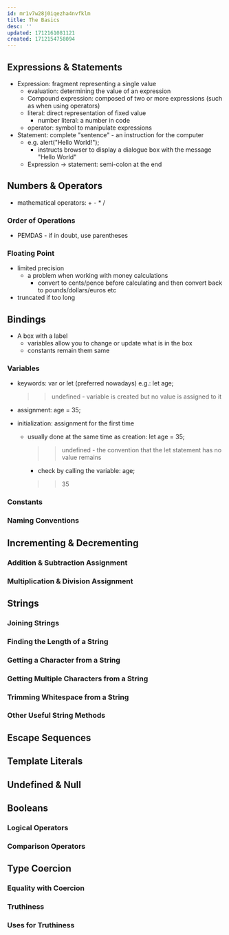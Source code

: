 ```yaml
---
id: mr1v7w28j0iqezha4nvfklm
title: The Basics
desc: ''
updated: 1712161081121
created: 1712154758094
---
```


## Expressions & Statements

- Expression: fragment representing a single value
  - evaluation: determining the value of an expression
  - Compound expression: composed of two or more expressions (such as when using operators)
  - literal: direct representation of fixed value
    - number literal: a number in code
  - operator: symbol to manipulate expressions
- Statement: complete "sentence" - an instruction for the computer
  - e.g. alert("Hello World!");
    - instructs browser to display a dialogue box with the message "Hello World"
  - Expression -> statement: semi-colon at the end

## Numbers & Operators

- mathematical operators: + - * /

### Order of Operations

- PEMDAS - if in doubt, use parentheses

### Floating Point

- limited precision
  - a problem when working with money calculations
    - convert to cents/pence before calculating and then convert back to pounds/dollars/euros etc
- truncated if too long

## Bindings

- A box with a label
  - variables allow you to change or update what is in the box
  - constants remain them same

### Variables

- keywords: var or let (preferred nowadays)
e.g.:
    let age;
    >>undefined - variable is created but no value is assigned to it

- assignment:
    age = 35;
- initialization: assignment for the first time
  - usually done at the same time as creation:
    let age = 35;
    >>undefined - the convention that the let statement has no value remains
    - check by calling the variable:
    age;
    >>35

### Constants



### Naming Conventions

## Incrementing & Decrementing

### Addition & Subtraction Assignment

### Multiplication & Division Assignment

## Strings

### Joining Strings

### Finding the Length of a String

### Getting a Character from a String

### Getting Multiple Characters from a String

### Trimming Whitespace from a String

### Other Useful String Methods

## Escape Sequences

## Template Literals

## Undefined & Null

## Booleans

### Logical Operators

### Comparison Operators

## Type Coercion

### Equality with Coercion

### Truthiness

### Uses for Truthiness
